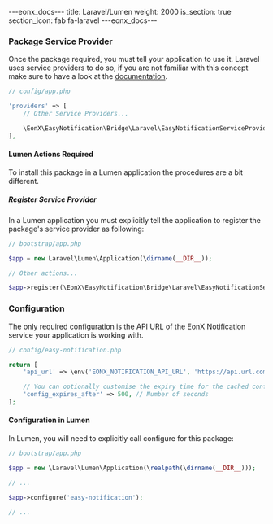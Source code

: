 ---eonx_docs---
title: Laravel/Lumen
weight: 2000
is_section: true
section_icon: fab fa-laravel
---eonx_docs---

### Package Service Provider

Once the package required, you must tell your application to use it. Laravel uses service providers to do so, if you are
not familiar with this concept make sure to have a look at the [documentation][1].

```php
// config/app.php

'providers' => [
    // Other Service Providers...

    \EonX\EasyNotification\Bridge\Laravel\EasyNotificationServiceProvider::class,
],
```

#### Lumen Actions Required

To install this package in a Lumen application the procedures are a bit different.

##### Register Service Provider

In a Lumen application you must explicitly tell the application to register the package's service provider as following:

```php
// bootstrap/app.php

$app = new Laravel\Lumen\Application(\dirname(__DIR__));

// Other actions...

$app->register(\EonX\EasyNotification\Bridge\Laravel\EasyNotificationServiceProvider::class);
```

### Configuration

The only required configuration is the API URL of the EonX Notification service your application is working with.

```php
// config/easy-notification.php

return [
    'api_url' => \env('EONX_NOTIFICATION_API_URL', 'https://api.url.com'),

    // You can optionally customise the expiry time for the cached config here.
    'config_expires_after' => 500, // Number of seconds
];
```

#### Configuration in Lumen

In Lumen, you will need to explicitly call configure for this package:

```php
// bootstrap/app.php

$app = new \Laravel\Lumen\Application(\realpath(\dirname(__DIR__)));

// ...

$app->configure('easy-notification');

// ...
```

[1]: https://laravel.com/docs/5.8/providers
